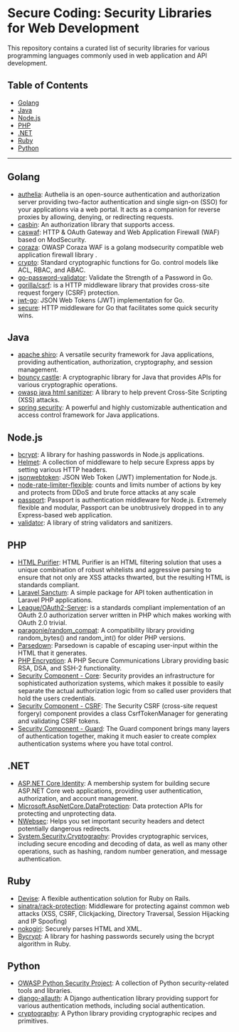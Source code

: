 # Secure Coding: Security Libraries for Web Development

This repository contains a curated list of security libraries for various programming languages commonly used in web application and API development.

## Table of Contents

- [Golang](#golang)
- [Java](#java)
- [Node.js](#nodejs)
- [PHP](#php)
- [.NET](#net)
- [Ruby](#ruby)
- [Python](#python)

---

## Golang

- [authelia](https://github.com/authelia/authelia): Authelia is an open-source authentication and authorization server providing two-factor authentication and single sign-on (SSO) for your applications via a web portal. It acts as a companion for reverse proxies by allowing, denying, or redirecting requests.
- [casbin](https://github.com/casbin/casbin): An authorization library that supports access.
- [caswaf](https://github.com/casbin/caswaf): HTTP & OAuth Gateway and Web Application Firewall (WAF) based on ModSecurity.
- [coraza](https://github.com/corazawaf/coraza): OWASP Coraza WAF is a golang modsecurity compatible web application firewall library .
- [crypto](https://pkg.go.dev/crypto): Standard cryptographic functions for Go.
control models like ACL, RBAC, and ABAC.
- [go-password-validator](https://github.com/wagslane/go-password-validator): Validate the Strength of a Password in Go.
- [gorilla/csrf](https://github.com/gorilla/csrf): is a HTTP middleware library that provides cross-site request forgery (CSRF) protection.
- [jwt-go](https://github.com/golang-jwt/jwt): JSON Web Tokens (JWT) implementation for Go.
- [secure](https://github.com/unrolled/secure): HTTP middleware for Go that facilitates some quick security wins. 

## Java

- [apache shiro](https://shiro.apache.org/): A versatile security framework for Java applications, providing authentication, authorization, cryptography, and session management.
- [bouncy castle](https://www.bouncycastle.org/): A cryptographic library for Java that provides APIs for various cryptographic operations.
- [owasp java html sanitizer](https://owasp.org/www-project-java-html-sanitizer/): A library to help prevent Cross-Site Scripting (XSS) attacks.
- [spring security](https://spring.io/projects/spring-security): A powerful and highly customizable authentication and access control framework for Java applications.



## Node.js

- [bcrypt](https://www.npmjs.com/package/bcrypt): A library for hashing passwords in Node.js applications.
- [Helmet](https://github.com/helmetjs/helmet): A collection of middleware to help secure Express apps by setting various HTTP headers.
- [jsonwebtoken](https://www.npmjs.com/package/jsonwebtoken): JSON Web Token (JWT) implementation for Node.js.
- [node-rate-limiter-flexible](https://github.com/animir/node-rate-limiter-flexible): counts and limits number of actions by key and protects from DDoS and brute force attacks at any scale
- [passport](https://github.com/jaredhanson/passport): Passport is authentication middleware for Node.js. Extremely flexible and modular, Passport can be unobtrusively dropped in to any Express-based web application. 
- [validator](https://github.com/validatorjs/validator.js): A library of string validators and sanitizers.

## PHP

- [HTML Purifier](https://github.com/ezyang/htmlpurifier): HTML Purifier is an HTML filtering solution that uses a unique combination of robust whitelists and aggressive parsing to ensure that not only are XSS attacks thwarted, but the resulting HTML is standards compliant.
- [Laravel Sanctum](https://github.com/laravel/sanctum): A simple package for API token authentication in Laravel PHP applications.
- [League/OAuth2-Server](https://github.com/thephpleague/oauth2-server): is a standards compliant implementation of an OAuth 2.0 authorization server written in PHP which makes working with OAuth 2.0 trivial.
- [paragonie/random_compat](https://github.com/paragonie/random_compat): A compatibility library providing random_bytes() and random_int() for older PHP versions.
- [Parsedown](https://github.com/erusev/parsedown): Parsedown is capable of escaping user-input within the HTML that it generates.
- [PHP Encryption](https://github.com/defuse/php-encryption): A PHP Secure Communications Library providing basic RSA, DSA, and SSH-2 functionality.
- [Security Component - Core](https://github.com/symfony/security-core): Security provides an infrastructure for sophisticated authorization systems, which makes it possible to easily separate the actual authorization logic from so called user providers that hold the users credentials.
- [Security Component - CSRF](https://github.com/symfony/security-csrf): The Security CSRF (cross-site request forgery) component provides a class CsrfTokenManager for generating and validating CSRF tokens.
- [Security Component - Guard](https://github.com/symfony/security-guard): The Guard component brings many layers of authentication together, making it much easier to create complex authentication systems where you have total control.

## .NET

- [ASP.NET Core Identity](https://learn.microsoft.com/en-us/aspnet/identity/): A membership system for building secure ASP.NET Core web applications, providing user authentication, authorization, and account management.
- [Microsoft.AspNetCore.DataProtection](https://www.nuget.org/packages/Microsoft.AspNetCore.DataProtection/): Data protection APIs for protecting and unprotecting data.
- [NWebsec](https://docs.nwebsec.com/en/latest/): Helps you set important security headers and detect potentially dangerous redirects.
- [System.Security.Cryptography](https://learn.microsoft.com/en-us/dotnet/api/system.security.cryptography?view=net-8.0): Provides cryptographic services, including secure encoding and decoding of data, as well as many other operations, such as hashing, random number generation, and message authentication. 

## Ruby

- [Devise](https://github.com/heartcombo/devise): A flexible authentication solution for Ruby on Rails.
- [sinatra/rack-protection](https://github.com/sinatra/sinatra/tree/main/rack-protection#readme): Middleware for protecting against common web attacks (XSS, CSRF, Clickjacking, Directory Traversal, Session Hijacking and IP Spoofing)
- [nokogiri](https://github.com/sparklemotion/nokogiri): Securely parses HTML and XML.
- [Bycrypt](https://rubygems.org/gems/bcrypt): A library for hashing passwords securely using the bcrypt algorithm in Ruby.

## Python

- [OWASP Python Security Project](https://owasp.org/www-project-python-security/): A collection of Python security-related tools and libraries.
- [django-allauth](https://github.com/pennersr/django-allauth): A Django authentication library providing support for various authentication methods, including social authentication.
- [cryptography](https://cryptography.io/en/latest/): A Python library providing cryptographic recipes and primitives.
